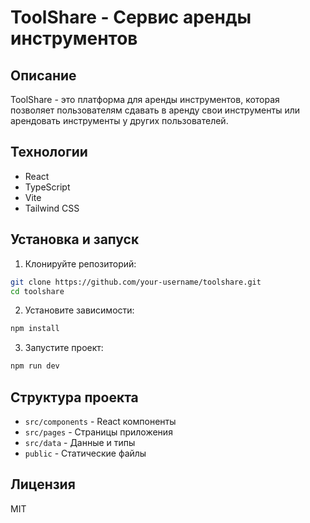 # ToolShare - Сервис аренды инструментов

## Описание
ToolShare - это платформа для аренды инструментов, которая позволяет пользователям сдавать в аренду свои инструменты или арендовать инструменты у других пользователей.

## Технологии
- React
- TypeScript
- Vite
- Tailwind CSS

## Установка и запуск

1. Клонируйте репозиторий:
```bash
git clone https://github.com/your-username/toolshare.git
cd toolshare
```

2. Установите зависимости:
```bash
npm install
```

3. Запустите проект:
```bash
npm run dev
```

## Структура проекта
- `src/components` - React компоненты
- `src/pages` - Страницы приложения
- `src/data` - Данные и типы
- `public` - Статические файлы

## Лицензия
MIT
